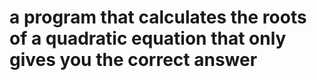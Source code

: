# a program that calculates the roots of a quadratic equation that only gives you the correct answer
